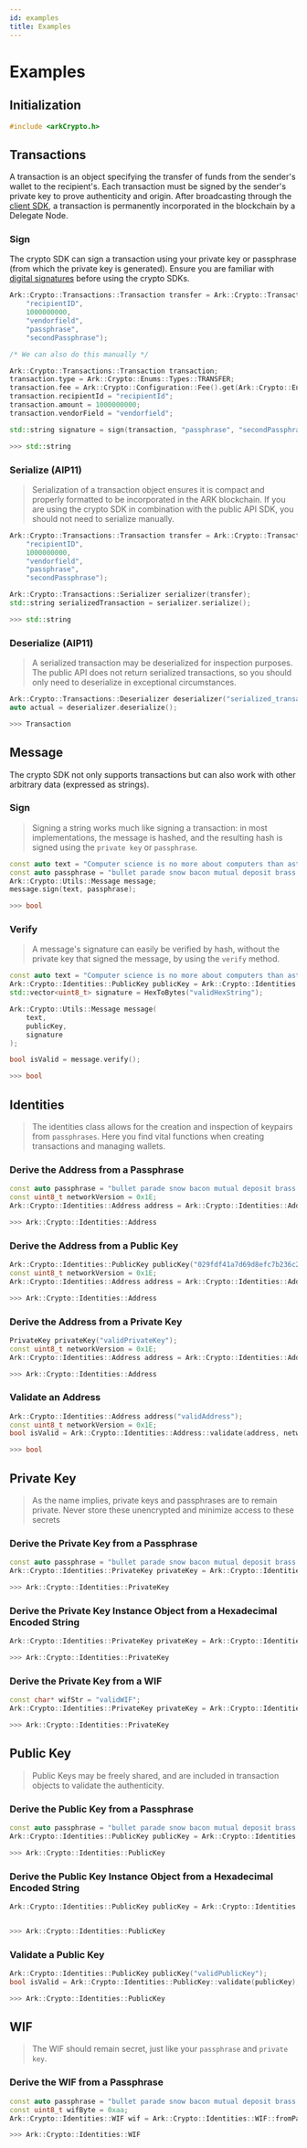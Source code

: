 ```yaml
---
id: examples
title: Examples
---
```


# Examples

## Initialization

```cpp
#include <arkCrypto.h>
```

## Transactions

A transaction is an object specifying the transfer of funds from the sender's wallet to the recipient's. Each transaction must be signed by the sender's private key to prove authenticity and origin. After broadcasting through the [client SDK](https://github.com/ArkEcosystem/gitbooks-sdk/tree/fcb399a02301c4ed91f0da34e9adbad8e0d2f3dc/cpp/client/api-documentation/README.md#initialization), a transaction is permanently incorporated in the blockchain by a Delegate Node.

### Sign

The crypto SDK can sign a transaction using your private key or passphrase \(from which the private key is generated\). Ensure you are familiar with [digital signatures](https://en.wikipedia.org/wiki/Digital_signature) before using the crypto SDKs.

```cpp
Ark::Crypto::Transactions::Transaction transfer = Ark::Crypto::Transactions::Builder::buildTransfer(
    "recipientID",
    1000000000,
    "vendorfield",
    "passphrase",
    "secondPassphrase");

/* We can also do this manually */

Ark::Crypto::Transactions::Transaction transaction;
transaction.type = Ark::Crypto::Enums::Types::TRANSFER;
transaction.fee = Ark::Crypto::Configuration::Fee().get(Ark::Crypto::Enums::Types::TRANSFER);
transaction.recipientId = "recipientId";
transaction.amount = 1000000000;
transaction.vendorField = "vendorfield";

std::string signature = sign(transaction, "passphrase", "secondPassphrase");

>>> std::string
```

### Serialize \(AIP11\)

> Serialization of a transaction object ensures it is compact and properly formatted to be incorporated in the ARK blockchain. If you are using the crypto SDK in combination with the public API SDK, you should not need to serialize manually.

```cpp
Ark::Crypto::Transactions::Transaction transfer = Ark::Crypto::Transactions::Builder::buildTransfer(
    "recipientID",
    1000000000,
    "vendorfield",
    "passphrase",
    "secondPassphrase");

Ark::Crypto::Transactions::Serializer serializer(transfer);
std::string serializedTransaction = serializer.serialize();

>>> std::string
```

### Deserialize \(AIP11\)

> A serialized transaction may be deserialized for inspection purposes. The public API does not return serialized transactions, so you should only need to deserialize in exceptional circumstances.

```cpp
Ark::Crypto::Transactions::Deserializer deserializer("serialized_transaction");
auto actual = deserializer.deserialize();

>>> Transaction
```

## Message

The crypto SDK not only supports transactions but can also work with other arbitrary data \(expressed as strings\).

### Sign

> Signing a string works much like signing a transaction: in most implementations, the message is hashed, and the resulting hash is signed using the `private key` or `passphrase`.

```cpp
const auto text = "Computer science is no more about computers than astronomy is about telescopes.";
const auto passphrase = "bullet parade snow bacon mutual deposit brass floor staff list concert ask";
Ark::Crypto::Utils::Message message;
message.sign(text, passphrase);

>>> bool
```

### Verify

> A message's signature can easily be verified by hash, without the private key that signed the message, by using the `verify` method.

```cpp
const auto text = "Computer science is no more about computers than astronomy is about telescopes.";
Ark::Crypto::Identities::PublicKey publicKey = Ark::Crypto::Identities::PublicKey::fromHex("validHexString");
std::vector<uint8_t> signature = HexToBytes("validHexString");

Ark::Crypto::Utils::Message message(
    text,
    publicKey,
    signature
);

bool isValid = message.verify();

>>> bool
```

## Identities

> The identities class allows for the creation and inspection of keypairs from `passphrases`. Here you find vital functions when creating transactions and managing wallets.

### Derive the Address from a Passphrase

```cpp
const auto passphrase = "bullet parade snow bacon mutual deposit brass floor staff list concert ask";
const uint8_t networkVersion = 0x1E;
Ark::Crypto::Identities::Address address = Ark::Crypto::Identities::Address::fromPassphrase(passphrase, networkVersion);

>>> Ark::Crypto::Identities::Address
```

### Derive the Address from a Public Key

```cpp
Ark::Crypto::Identities::PublicKey publicKey("029fdf41a7d69d8efc7b236c21b9509a23d862ea4ed8b13a56e31eee58dbfd97b4");
const uint8_t networkVersion = 0x1E;
Ark::Crypto::Identities::Address address = Ark::Crypto::Identities::Address::fromPublicKey(publicKey, networkVersion);

>>> Ark::Crypto::Identities::Address
```

### Derive the Address from a Private Key

```cpp
PrivateKey privateKey("validPrivateKey");
const uint8_t networkVersion = 0x1E;
Ark::Crypto::Identities::Address address = Ark::Crypto::Identities::Address::fromPrivateKey(privateKey, networkVersion);

>>> Ark::Crypto::Identities::Address
```

### Validate an Address

```cpp
Ark::Crypto::Identities::Address address("validAddress");
const uint8_t networkVersion = 0x1E;
bool isValid = Ark::Crypto::Identities::Address::validate(address, networkVersion);

>>> bool
```

## Private Key

> As the name implies, private keys and passphrases are to remain private. Never store these unencrypted and minimize access to these secrets

### Derive the Private Key from a Passphrase

```cpp
const auto passphrase = "bullet parade snow bacon mutual deposit brass floor staff list concert ask";
Ark::Crypto::Identities::PrivateKey privateKey = Ark::Crypto::Identities::PrivateKey::fromPassphrase(passphrase);

>>> Ark::Crypto::Identities::PrivateKey
```

### Derive the Private Key Instance Object from a Hexadecimal Encoded String

```cpp
Ark::Crypto::Identities::PrivateKey privateKey = Ark::Crypto::Identities::PrivateKey::fromHex("validHexString");

>>> Ark::Crypto::Identities::PrivateKey
```

### Derive the Private Key from a WIF

```cpp
const char* wifStr = "validWIF";
Ark::Crypto::Identities::PrivateKey privateKey = Ark::Crypto::Identities::PrivateKey::fromWIFString(wifStr, wifByte);

>>> Ark::Crypto::Identities::PrivateKey
```

## Public Key

> Public Keys may be freely shared, and are included in transaction objects to validate the authenticity.

### Derive the Public Key from a Passphrase

```cpp
const auto passphrase = "bullet parade snow bacon mutual deposit brass floor staff list concert ask";
Ark::Crypto::Identities::PublicKey publicKey = Ark::Crypto::Identities::PublicKey::fromPassphrase(passphrase);

>>> Ark::Crypto::Identities::PublicKey
```

### Derive the Public Key Instance Object from a Hexadecimal Encoded String

```cpp
Ark::Crypto::Identities::PublicKey publicKey = Ark::Crypto::Identities::PublicKey::fromHex("validHexString");


>>> Ark::Crypto::Identities::PublicKey
```

### Validate a Public Key

```cpp
Ark::Crypto::Identities::PublicKey publicKey("validPublicKey");
bool isValid = Ark::Crypto::Identities::PublicKey::validate(publicKey);

>>> Ark::Crypto::Identities::PublicKey
```

## WIF

> The WIF should remain secret, just like your `passphrase` and `private key`.

### Derive the WIF from a Passphrase

```cpp
const auto passphrase = "bullet parade snow bacon mutual deposit brass floor staff list concert ask";
const uint8_t wifByte = 0xaa;
Ark::Crypto::Identities::WIF wif = Ark::Crypto::Identities::WIF::fromPassphrase(passphrase, wifByte);

>>> Ark::Crypto::Identities::WIF
```

